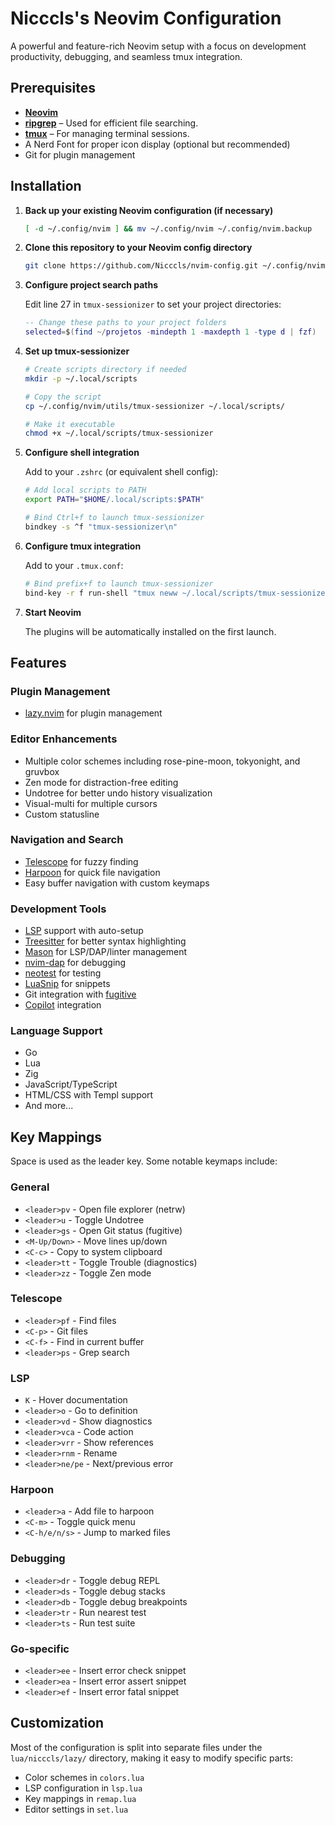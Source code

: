 # Nicccls's Neovim Configuration

A powerful and feature-rich Neovim setup with a focus on development productivity, debugging, and seamless tmux integration.

## Prerequisites

- **[Neovim](https://github.com/neovim/neovim)**
- **[ripgrep](https://github.com/BurntSushi/ripgrep)** – Used for efficient file searching.
- **[tmux](https://github.com/tmux/tmux)** – For managing terminal sessions.
- A Nerd Font for proper icon display (optional but recommended)
- Git for plugin management

## Installation

1. **Back up your existing Neovim configuration (if necessary)**
   ```bash
   [ -d ~/.config/nvim ] && mv ~/.config/nvim ~/.config/nvim.backup
   ```

2. **Clone this repository to your Neovim config directory**
   ```bash
   git clone https://github.com/Nicccls/nvim-config.git ~/.config/nvim
   ```

3. **Configure project search paths**
   
   Edit line 27 in `tmux-sessionizer` to set your project directories:
   ```lua
   -- Change these paths to your project folders
   selected=$(find ~/projetos -mindepth 1 -maxdepth 1 -type d | fzf)
   ```

4. **Set up tmux-sessionizer**
   ```bash
   # Create scripts directory if needed
   mkdir -p ~/.local/scripts
   
   # Copy the script
   cp ~/.config/nvim/utils/tmux-sessionizer ~/.local/scripts/
   
   # Make it executable
   chmod +x ~/.local/scripts/tmux-sessionizer
   ```

5. **Configure shell integration**
   
   Add to your `.zshrc` (or equivalent shell config):
   ```bash
   # Add local scripts to PATH
   export PATH="$HOME/.local/scripts:$PATH"
   
   # Bind Ctrl+f to launch tmux-sessionizer
   bindkey -s ^f "tmux-sessionizer\n"
   ```

6. **Configure tmux integration**
   
   Add to your `.tmux.conf`:
   ```bash
   # Bind prefix+f to launch tmux-sessionizer
   bind-key -r f run-shell "tmux neww ~/.local/scripts/tmux-sessionizer"
   ```

7. **Start Neovim**
   
   The plugins will be automatically installed on the first launch.

## Features

### Plugin Management
- [lazy.nvim](https://github.com/folke/lazy.nvim) for plugin management

### Editor Enhancements
- Multiple color schemes including rose-pine-moon, tokyonight, and gruvbox
- Zen mode for distraction-free editing
- Undotree for better undo history visualization
- Visual-multi for multiple cursors
- Custom statusline

### Navigation and Search
- [Telescope](https://github.com/nvim-telescope/telescope.nvim) for fuzzy finding
- [Harpoon](https://github.com/ThePrimeagen/harpoon) for quick file navigation
- Easy buffer navigation with custom keymaps

### Development Tools
- [LSP](https://github.com/neovim/nvim-lspconfig) support with auto-setup
- [Treesitter](https://github.com/nvim-treesitter/nvim-treesitter) for better syntax highlighting
- [Mason](https://github.com/williamboman/mason.nvim) for LSP/DAP/linter management
- [nvim-dap](https://github.com/mfussenegger/nvim-dap) for debugging
- [neotest](https://github.com/nvim-neotest/neotest) for testing
- [LuaSnip](https://github.com/L3MON4D3/LuaSnip) for snippets
- Git integration with [fugitive](https://github.com/tpope/vim-fugitive)
- [Copilot](https://github.com/zbirenbaum/copilot.lua) integration

### Language Support
- Go
- Lua
- Zig
- JavaScript/TypeScript
- HTML/CSS with Templ support
- And more...

## Key Mappings

Space is used as the leader key. Some notable keymaps include:

### General
- `<leader>pv` - Open file explorer (netrw)
- `<leader>u` - Toggle Undotree
- `<leader>gs` - Open Git status (fugitive)
- `<M-Up/Down>` - Move lines up/down
- `<C-c>` - Copy to system clipboard
- `<leader>tt` - Toggle Trouble (diagnostics)
- `<leader>zz` - Toggle Zen mode

### Telescope
- `<leader>pf` - Find files
- `<C-p>` - Git files
- `<C-f>` - Find in current buffer
- `<leader>ps` - Grep search

### LSP
- `K` - Hover documentation
- `<leader>o` - Go to definition
- `<leader>vd` - Show diagnostics
- `<leader>vca` - Code action
- `<leader>vrr` - Show references
- `<leader>rnm` - Rename
- `<leader>ne/pe` - Next/previous error

### Harpoon
- `<leader>a` - Add file to harpoon
- `<C-m>` - Toggle quick menu
- `<C-h/e/n/s>` - Jump to marked files

### Debugging
- `<leader>dr` - Toggle debug REPL
- `<leader>ds` - Toggle debug stacks
- `<leader>db` - Toggle debug breakpoints
- `<leader>tr` - Run nearest test
- `<leader>ts` - Run test suite

### Go-specific
- `<leader>ee` - Insert error check snippet
- `<leader>ea` - Insert error assert snippet
- `<leader>ef` - Insert error fatal snippet

## Customization

Most of the configuration is split into separate files under the `lua/nicccls/lazy/` directory, making it easy to modify specific parts:

- Color schemes in `colors.lua`
- LSP configuration in `lsp.lua`
- Key mappings in `remap.lua`
- Editor settings in `set.lua`
